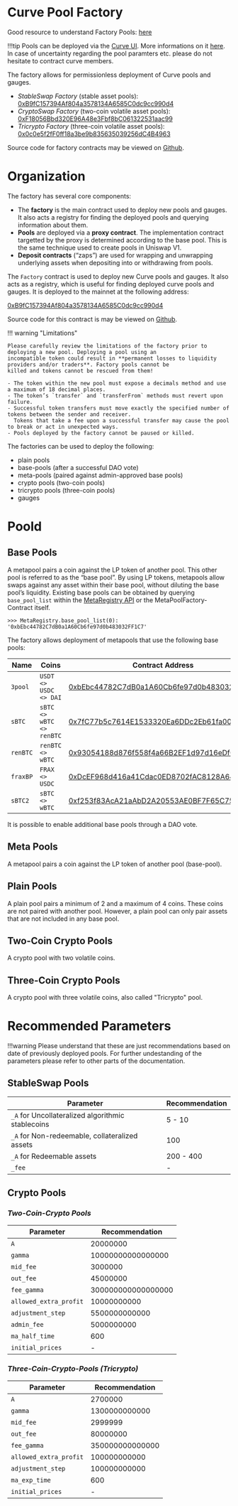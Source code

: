 # Curve Pool Factory

Good resource to understand Factory Pools: [here](https://resources.curve.fi/factory-pools/pool-factory/)

!!!tip
    Pools can be deployed via the [Curve UI](https://curve.fi/#/ethereum/create-pool). More informations on it [here](https://resources.curve.fi/factory-pools/creating-a-factory-pool/).
    In case of uncertainty regarding the pool paramters etc. please do not hesitate to contract curve members.


The factory allows for permissionless deployment of Curve pools and gauges.

- *StableSwap Factory* (stable asset pools): [0xB9fC157394Af804a3578134A6585C0dc9cc990d4](https://etherscan.io/address/0xB9fC157394Af804a3578134A6585C0dc9cc990d4)
- *CryptoSwap Factory* (two-coin volatile asset pools): [0xF18056Bbd320E96A48e3Fbf8bC061322531aac99](https://etherscan.io/address/0xF18056Bbd320E96A48e3Fbf8bC061322531aac99)
- *Tricrypto Factory* (three-coin volatile asset pools): [0x0c0e5f2fF0ff18a3be9b835635039256dC4B4963](https://etherscan.io/address/0x0c0e5f2fF0ff18a3be9b835635039256dC4B4963)

Source code for factory contracts may be viewed on [Github](https://github.com/curvefi/curve-factory).


# **Organization**

The factory has several core components:

- The **factory** is the main contract used to deploy new pools and gauges. It also acts a registry for finding the 
  deployed pools and querying information about them.
- **Pools** are deployed via a **proxy contract**. The implementation contract targetted by the proxy is determined 
  according to the base pool. This is the same technique used to create pools in Uniswap V1.
- **Deposit contracts** (“zaps”) are used for wrapping and unwrapping underlying assets when depositing into or 
  withdrawing from pools.

The `Factory` contract is used to deploy new Curve pools and gauges. It also acts as a registry, which is useful for
finding deployed curve pools and gauges. It is deployed to the mainnet at the following address:

[0xB9fC157394Af804a3578134A6585C0dc9cc990d4](https://etherscan.io/address/0xB9fC157394Af804a3578134A6585C0dc9cc990d4)

Source code for this contract is may be viewed on 
[Github](https://github.com/curvefi/curve-factory/blob/master/contracts/Factory.vy).


!!! warning "Limitations"

    Please carefully review the limitations of the factory prior to deploying a new pool. Deploying a pool using an 
    incompatible token could result in **permanent losses to liquidity providers and/or traders**. Factory pools cannot be 
    killed and tokens cannot be rescued from them!
    
    - The token within the new pool must expose a decimals method and use a maximum of 18 decimal places.
    - The token’s `transfer` and `transferFrom` methods must revert upon failure.
    - Successful token transfers must move exactly the specified number of tokens between the sender and receiver. 
      Tokens that take a fee upon a successful transfer may cause the pool to break or act in unexpected ways.
    - Pools deployed by the factory cannot be paused or killed.


The factories can be used to deploy the following:

- plain pools
- base-pools (after a successful DAO vote)
- meta-pools (paired against admin-approved base pools)
- crypto pools (two-coin pools)
- tricrypto pools (three-coin pools)
- gauges


# **Poold**

## **Base Pools**

A metapool pairs a coin against the LP token of another pool. This other pool is referred to as the “base pool”. 
By using LP tokens, metapools allow swaps against any asset within their base pool, without diluting the base pool’s 
liquidity.
Existing base pools can be obtained by querying `base_pool_list` within the [MetaRegistry API](../registry/overview.md) or the MetaPoolFactory-Contract itself.

```shell
>>> MetaRegistry.base_pool_list(0):
'0xbEbc44782C7dB0a1A60Cb6fe97d0b483032FF1C7'
```


The factory allows deployment of metapools that use the following base pools:

| Name      | Coins   | Contract Address |
| ----------- | -------| ----|
| `3pool` |  `USDT <> USDC <> DAI` | [0xbEbc44782C7dB0a1A60Cb6fe97d0b483032FF1C7](https://etherscan.io/address/0xbEbc44782C7dB0a1A60Cb6fe97d0b483032FF1C7) |
| `sBTC` |  `sBTC <> wBTC <> renBTC` | [0x7fC77b5c7614E1533320Ea6DDc2Eb61fa00A9714](https://etherscan.io/address/0x7fC77b5c7614E1533320Ea6DDc2Eb61fa00A9714) |
| `renBTC` |  `renBTC <> wBTC` | [0x93054188d876f558f4a66B2EF1d97d16eDf0895B](https://etherscan.io/address/0x93054188d876f558f4a66B2EF1d97d16eDf0895B) |
| `fraxBP` |  `FRAX <> USDC` |[0xDcEF968d416a41Cdac0ED8702fAC8128A64241A2](https://etherscan.io/address/0xDcEF968d416a41Cdac0ED8702fAC8128A64241A2) |
| `sBTC2` |  `sBTC <> wBTC` | [0xf253f83AcA21aAbD2A20553AE0BF7F65C755A07F](https://etherscan.io/address/0xf253f83AcA21aAbD2A20553AE0BF7F65C755A07F) |

It is possible to enable additional base pools through a DAO vote.


## **Meta Pools** 
A metapool pairs a coin against the LP token of another pool (base-pool).

## **Plain Pools**
A plain pool pairs a minimum of 2 and a maximum of 4 coins. These coins are not paired with another pool. However, a plain pool can only pair assets that are not included in any base pool.

## **Two-Coin Crypto Pools** 
A crypto pool with two volatile coins.

## **Three-Coin Crypto Pools** 
A crypto pool with three volatile coins, also called "Tricrypto" pool.


# **Recommended Parameters**

!!!warning
    Please understand that these are just recommendations based on date of previously deployed pools.
    For further undestanding of the parameters please refer to other parts of the documentation.

## **StableSwap Pools**

| Parameter | Recommendation |
| ----------------------------- | -------------- |
| `_A` for Uncollateralized algorithmic stablecoins  | 5 - 10   |
| `_A` for Non-redeemable, collateralized assets     | 100    | 
| `_A` for Redeemable assets                         | 200 - 400|
| `_fee`                                             | - |




## **Crypto Pools**

### *Two-Coin-Crypto Pools*

| Parameter | Recommendation |
| --------- | ---------------|
| `A`| 20000000 |
| `gamma`| 10000000000000000 |
| `mid_fee`| 3000000 |
| `out_fee`| 45000000 |
| `fee_gamma`| 300000000000000000 |
| `allowed_extra_profit`| 10000000000 |
| `adjustment_step`| 5500000000000 |
| `admin_fee`| 5000000000 |
| `ma_half_time`| 600 |
| `initial_prices`| - |


### *Three-Coin-Crypto-Pools (Tricrypto)*

| Parameter | Recommendation |
| --------- | ---------------|
| `A`| 2700000 |
| `gamma`| 1300000000000 |
| `mid_fee`| 2999999 |
| `out_fee`| 80000000 |
| `fee_gamma`| 350000000000000 |
| `allowed_extra_profit`| 100000000000 |
| `adjustment_step`| 100000000000 |
| `ma_exp_time`| 600 |
| `initial_prices`| - |
